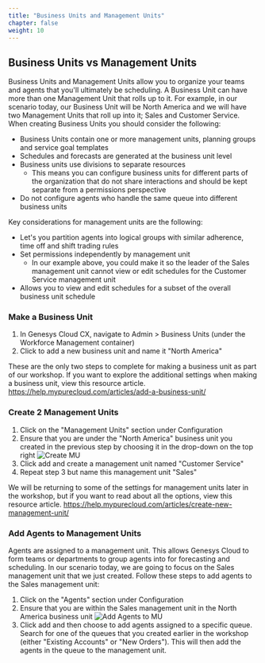 ```yaml
---
title: "Business Units and Management Units"
chapter: false
weight: 10
---
```


## Business Units vs Management Units

Business Units and Management Units allow you to organize your teams and agents that you'll ultimately be scheduling. A Business Unit can have more than one Management Unit that rolls up to it. For example, in our scenario today, our Business Unit will be North America and we will have two Management Units that roll up into it; Sales and Customer Service. When creating Business Units you should consider the following: 
- Business Units contain one or more management units, planning groups and service goal templates
- Schedules and forecasts are generated at the business unit level
- Business units use divisions to separate resources
    - This means you can configure business units for different parts of the organization that do not share interactions and should be kept separate from a permissions perspective
- Do not configure agents who handle the same queue into different business units

Key considerations for management units are the following: 
- Let's you partition agents into logical groups with similar adherence, time off and shift trading rules
- Set permissions independently by management unit
    - In our example above, you could make it so the leader of the Sales management unit cannot view or edit schedules for the Customer Service management unit
- Allows you to view and edit schedules for a subset of the overall business unit schedule

### Make a Business Unit
1. In Genesys Cloud CX, navigate to Admin > Business Units (under the Workforce Management container)
2. Click to add a new business unit and name it "North America"

These are the only two steps to complete for making a business unit as part of our workshop. If you want to explore the additional settings when making a business unit, view this resource article. https://help.mypurecloud.com/articles/add-a-business-unit/

### Create 2 Management Units
1. Click on the "Management Units" section under Configuration
2. Ensure that you are under the "North America" business unit you created in the previous step by choosing it in the drop-down on the top right
![Create MU](/images/createMU.jpg)
3. Click add and create a management unit named "Customer Service"
4. Repeat step 3 but name this management unit "Sales"

We will be returning to some of the settings for management units later in the workshop, but if you want to read about all the options, view this resource article. https://help.mypurecloud.com/articles/create-new-management-unit/ 

### Add Agents to Management Units
Agents are assigned to a management unit. This allows Genesys Cloud to form teams or departments to group agents into for forecasting and scheduling. In our scenario today, we are going to focus on the Sales management unit that we just created. Follow these steps to add agents to the Sales management unit: 
1. Click on the "Agents" section under Configuration
2. Ensure that you are within the Sales management unit in the North America business unit
![Add Agents to MU](/images/addAgentstoMU.jpg)
3. Click add and then choose to add agents assigned to a specific queue. Search for one of the queues that you created earlier in the workshop (either "Existing Accounts" or "New Orders"). This will then add the agents in the queue to the management unit.
